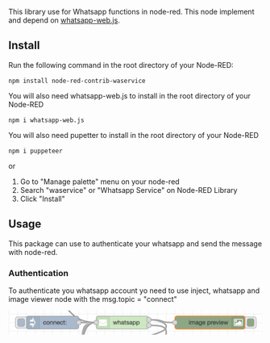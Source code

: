 This library use for Whatsapp functions in node-red. This node implement and depend on [whatsapp-web.js](https://wwebjs.dev/).

## Install
Run the following command in the root directory of your Node-RED:
```
npm install node-red-contrib-waservice
```
You will also need whatsapp-web.js to install in the root directory of your Node-RED
```
npm i whatsapp-web.js
```
You will also need pupetter to install in the root directory of your Node-RED
```
npm i puppeteer
```
or

1. Go to "Manage palette" menu on your node-red
2. Search "waservice" or "Whatsapp Service" on Node-RED Library
3. Click "Install"

## Usage
This package can use to authenticate your whatsapp and send the message with node-red.

### Authentication
To authenticate you whatsapp account yo need to use inject, whatsapp and image viewer node with the msg.topic = "connect"

![Plugin in action](https://github.com/imboost/node-red-contrib-waservice/blob/main/waservice_authentication.png?raw=true)